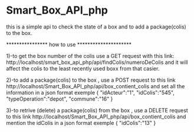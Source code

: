 # Smart_Box_API_php
this is a simple api to check the state of a box and to add a package(colis) to the box.

**************** how to use *********************

1)-to get the box number of the colis
use a GET request with this link: http://localhost/smart_box_api_php/api/findColis/numeroDeColis
and it will affect the colis to the least recently used boxx from that casier.

2)-to add a package(colis) to the box , use a POST request to this link http://localhost/Smart_Box_API_php/api/box_contient_colis
and set all the information in a json format 
exemple 
     {
     "idActeur":"1",
     "idColis":"545",
     "typeOperation":"depot",
     "commune":"16"
     }
    
3)-to retrive (delete) a package(colis) from the box , use a DELETE request to this link http://localhost/Smart_Box_API_php/api/box_contient_colis
and mention the idColis in a json format 
exemple 
	{
		"idColis":"13"
	}
	
